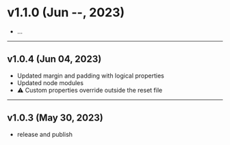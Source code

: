 # v1.1.0 (Jun --, 2023)

- ...

---

## v1.0.4 (Jun 04, 2023)

- Updated margin and padding with logical properties
- Updated node modules
- :warning: Custom properties override outside the reset file

---

## v1.0.3 (May 30, 2023)

- release and publish
